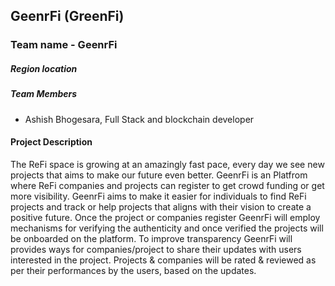 ## GeenrFi (GreenFi)

### Team name - GeenrFi

##### Region location

##### Team Members
- Ashish Bhogesara, Full Stack and blockchain developer


#### Project Description
The ReFi space is growing at an amazingly fast pace, every day we see new projects that aims to make our future even better. GeenrFi is an Platfrom where ReFi companies and projects can register to get crowd funding or get more visibility. GeenrFi aims to make it easier for individuals to find ReFi projects and track or help projects that aligns with their vision to create a positive future. Once the project or companies register GeenrFi will employ mechanisms for verifying the authenticity and once verified the projects will be onboarded on the platform. To improve transparency GeenrFi will provides ways for companies/project to share their updates with users interested in the project. Projects & companies will be rated & reviewed as per their performances by the users, based on the updates.
